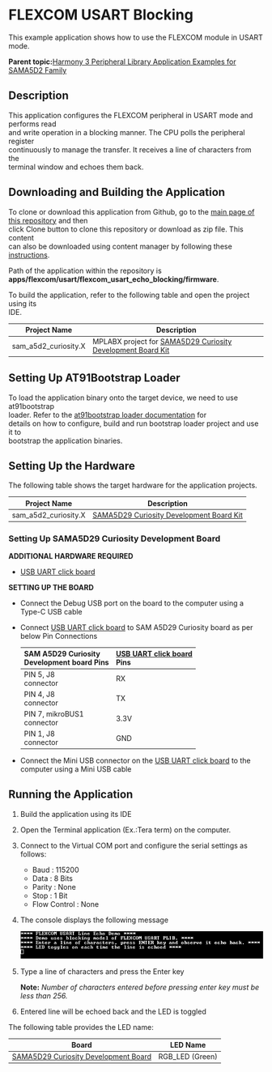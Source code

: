 # FLEXCOM USART Blocking

This example application shows how to use the FLEXCOM module in USART mode.

**Parent topic:**[Harmony 3 Peripheral Library Application Examples for SAMA5D2 Family](GUID-3730E5D6-911C-4BCA-9955-26D7EB66B585.md)

## Description

This application configures the FLEXCOM peripheral in USART mode and performs read<br /> and write operation in a blocking manner. The CPU polls the peripheral register<br /> continuously to manage the transfer. It receives a line of characters from the<br /> terminal window and echoes them back.

## Downloading and Building the Application

To clone or download this application from Github, go to the [main page of this repository](https://github.com/Microchip-MPLAB-Harmony/csp_apps_sam_a5d2) and then<br /> click Clone button to clone this repository or download as zip file. This content<br /> can also be downloaded using content manager by following these [instructions](https://github.com/Microchip-MPLAB-Harmony/contentmanager/wiki).

Path of the application within the repository is<br /> **apps/flexcom/usart/flexcom\_usart\_echo\_blocking/firmware**.

To build the application, refer to the following table and open the project using its<br /> IDE.

|Project Name|Description|
|------------|-----------|
|sam\_a5d2\_curiosity.X|MPLABX project for [SAMA5D29 Curiosity Development Board Kit](https://www.microchip.com/en-us/development-tool/EV07R15A)|

## Setting Up AT91Bootstrap Loader

To load the application binary onto the target device, we need to use at91bootstrap<br /> loader. Refer to the [at91bootstrap loader documentation](GUID-DA6B998E-C5DD-4566-BB08-7DC124553FBF.md) for<br /> details on how to configure, build and run bootstrap loader project and use it to<br /> bootstrap the application binaries.

## Setting Up the Hardware

The following table shows the target hardware for the application projects.

|Project Name|Description|
|------------|-----------|
|sam\_a5d2\_curiosity.X|[SAMA5D29 Curiosity Development Board Kit](https://www.microchip.com/en-us/development-tool/EV07R15A)|

### Setting Up SAMA5D29 Curiosity Development Board

**ADDITIONAL HARDWARE REQUIRED**

-   [USB UART click board](http://www.mikroe.com/usb-uart-click)

**SETTING UP THE BOARD**

-   Connect the Debug USB port on the board to the computer using a Type-C USB cable
-   Connect [USB UART click board](http://www.mikroe.com/usb-uart-click) to SAM A5D29 Curiosity board as per below Pin Connections

    |SAM A5D29 Curiosity<br /> Development board Pins|[USB UART click board](http://www.mikroe.com/usb-uart-click)<br /> Pins|
    |--------------------------------------------------------------|-------------------------------------------------------------------------------------|
    |PIN 5, J8<br /> connector|RX|
    |PIN 4, J8<br /> connector|TX|
    |PIN 7, mikroBUS1<br /> connector|3.3V|
    |PIN 1, J8<br /> connector|GND|

-   Connect the Mini USB connector on the [USB UART click board](http://www.mikroe.com/usb-uart-click) to the computer using a Mini USB cable

## Running the Application

1.  Build the application using its IDE
2.  Open the Terminal application \(Ex.:Tera term\) on the computer.
3.  Connect to the Virtual COM port and configure the serial settings as follows:
    -   Baud : 115200
    -   Data : 8 Bits
    -   Parity : None
    -   Stop : 1 Bit
    -   Flow Control : None
4.  The console displays the following message

    ![](GUID-78808485-4055-41C2-987B-BB16C93F1E51-low.png)

5.  Type a line of characters and press the Enter key

    **Note:** *Number of characters entered before pressing enter key must be less than 256.*

6.  Entered line will be echoed back and the LED is toggled

The following table provides the LED name:

|Board|LED Name|
|-----|--------|
|[SAMA5D29 Curiosity Development Board](https://www.microchip.com/en-us/development-tool/EV07R15A)|RGB\_LED \(Green\)|


